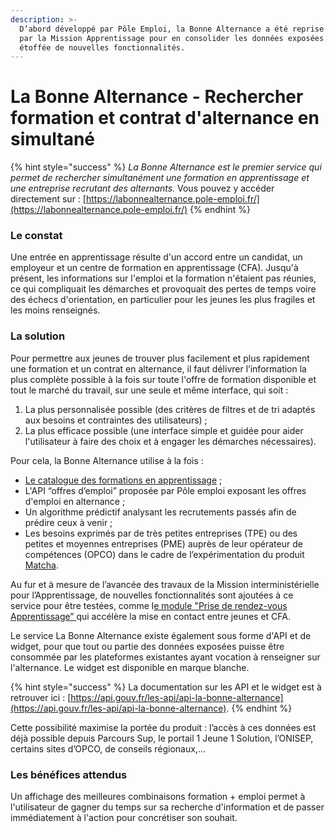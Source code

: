 ```yaml
---
description: >-
  D’abord développé par Pôle Emploi, la Bonne Alternance a été reprise en 2020
  par la Mission Apprentissage pour en consolider les données exposées et être
  étoffée de nouvelles fonctionnalités.
---
```


# La Bonne Alternance - Rechercher formation et contrat d'alternance en simultané

{% hint style="success" %}
_La Bonne Alternance est le premier service qui permet de rechercher simultanément une formation en apprentissage et une entreprise recrutant des alternants._ Vous pouvez y accéder directement sur : [https://labonnealternance.pole-emploi.fr/](https://labonnealternance.pole-emploi.fr/)
{% endhint %}

### Le constat

Une entrée en apprentissage résulte d'un accord entre un candidat, un employeur et un centre de formation en apprentissage \(CFA\). Jusqu'à présent, les informations sur l'emploi et la formation n'étaient pas réunies, ce qui compliquait les démarches et provoquait des pertes de temps voire des échecs d'orientation, en particulier pour les jeunes les plus fragiles et les moins renseignés.

### La solution

Pour permettre aux jeunes de trouver plus facilement et plus rapidement une formation et un contrat en alternance, il faut délivrer l’information la plus complète possible à la fois sur toute l'offre de formation disponible et tout le marché du travail, sur une seule et même interface, qui soit : 

1. La plus personnalisée possible \(des critères de filtres et de tri adaptés aux besoins et contraintes des utilisateurs\) ; 
2. La plus efficace possible \(une interface simple et guidée pour aider l'utilisateur à faire des choix et à engager les démarches nécessaires\).

Pour cela, la Bonne Alternance utilise à la fois : 

* [Le catalogue des formations en apprentissage](https://mission-apprentissage.gitbook.io/general/les-nouveaux-services/un-catalogue-elargi-de-formations-en-apprentissage) ; 
* L'API “offres d’emploi” proposée par Pôle emploi exposant les offres d'emploi en alternance ; 
* Un algorithme prédictif analysant les recrutements passés afin de prédire ceux à venir ; 
* Les besoins exprimés par de très petites entreprises \(TPE\) ou des petites et moyennes entreprises \(PME\) auprès de leur opérateur de compétences \(OPCO\) dans le cadre de l’expérimentation du produit [Matcha](https://mission-apprentissage.gitbook.io/general/les-services-en-devenir/untitled).

Au fur et à mesure de l’avancée des travaux de la Mission interministérielle pour l’Apprentissage, de nouvelles fonctionnalités sont ajoutées à ce service pour être testées, comme l[e module "Prise de rendez-vous Apprentissage” ](https://mission-apprentissage.gitbook.io/general/les-services-en-devenir/prise-de-rendez-vous)qui accélère la mise en contact entre jeunes et CFA.

Le service La Bonne Alternance existe également sous forme d'API et de widget, pour que tout ou partie des données exposées puisse être consommée par les plateformes existantes ayant vocation à renseigner sur l'alternance. Le widget est disponible en marque blanche. 

{% hint style="success" %}
La documentation sur les API et le widget est à retrouver ici : [https://api.gouv.fr/les-api/api-la-bonne-alternance](https://api.gouv.fr/les-api/api-la-bonne-alternance). 
{% endhint %}

Cette possibilité maximise la portée du produit : l’accès à ces données est déjà possible depuis Parcours Sup, le portail 1 Jeune 1 Solution, l’ONISEP, certains sites d’OPCO, de conseils régionaux,...

### Les bénéfices attendus

Un affichage des meilleures combinaisons formation + emploi permet à l'utilisateur de gagner du temps sur sa recherche d'information et de passer immédiatement à l'action pour concrétiser son souhait.

